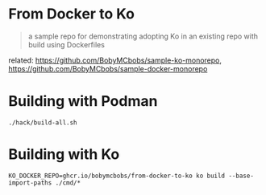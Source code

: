# From Docker to Ko

> a sample repo for demonstrating adopting Ko in an existing repo with build using Dockerfiles

related: https://github.com/BobyMCbobs/sample-ko-monorepo, https://github.com/BobyMCbobs/sample-docker-monorepo

# Building with Podman

```shell
./hack/build-all.sh
```

# Building with Ko

```shell
KO_DOCKER_REPO=ghcr.io/bobymcbobs/from-docker-to-ko ko build --base-import-paths ./cmd/*
```

